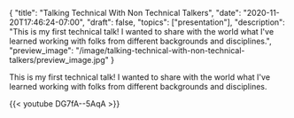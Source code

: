 {
    "title": "Talking Technical With Non Technical Talkers",
    "date": "2020-11-20T17:46:24-07:00",
    "draft": false,
    "topics": ["presentation"],
    "description": "This is my first technical talk! I wanted to share with the world what I've learned working with folks from different backgrounds and disciplines.",
    "preview_image": "/image/talking-technical-with-non-technical-talkers/preview_image.jpg"
}

This is my first technical talk! I wanted to share with the world what I've learned working with folks from different backgrounds and disciplines.

{{< youtube DG7fA--5AqA >}} 

